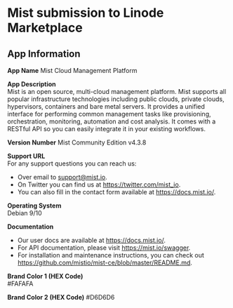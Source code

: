 # Mist submission to Linode Marketplace

## App Information

**App Name**
Mist Cloud Management Platform

**App Description**  
Mist is an open source, multi-cloud management platform. Mist supports all popular infrastructure technologies including public clouds, private clouds, hypervisors, containers and bare metal servers. It provides a unified interface for performing common management tasks like provisioning, orchestration, monitoring, automation and cost analysis. It comes with a RESTful API so you can easily integrate it in your existing workflows.

**Version Number**
Mist Community Edition v4.3.8

**Support URL**  
For any support questions you can reach us:

* Over email to support@mist.io.
* On Twitter you can find us at https://twitter.com/mist_io.
* You can also fill in the contact form available at https://docs.mist.io/.

**Operating System**  
Debian 9/10

**Documentation**  
* Our user docs are available at https://docs.mist.io/.
* For API documentation, please visit https://mist.io/swagger.
* For installation and maintenance instructions, you can check out https://github.com/mistio/mist-ce/blob/master/README.md.

**Brand Color 1 (HEX Code)**  
#FAFAFA

**Brand Color 2 (HEX Code)**
#D6D6D6
